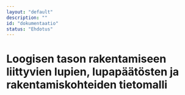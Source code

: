 ```yaml
---
layout: "default"
description: ""
id: "dokumentaatio"
status: "Ehdotus"
---
```

# Loogisen tason rakentamiseen liittyvien lupien, lupapäätösten ja rakentamiskohteiden tietomalli
